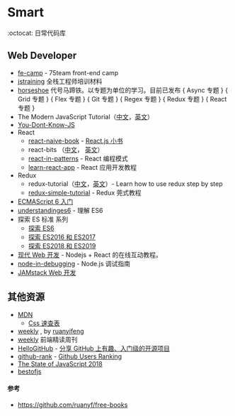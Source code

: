 # Smart

:octocat: 日常代码库

## Web Developer

- [fe-camp](https://github.com/webzhao/fe-camp) - 75team front-end camp
- [jstraining](https://github.com/ruanyf/jstraining) 全栈工程师培训材料
- [horseshoe](https://github.com/veedrin/horseshoe) 代号马蹄铁。以专题为单位的学习。目前已发布 { Async 专题 } { Grid 专题 } { Flex 专题 } { Git 专题 } { Regex 专题 } { Redux 专题 } { React 专题 }
- The Modern JavaScript Tutorial（[中文](https://zh.javascript.info/)，[英文](https://javascript.info/)）
- [You-Dont-Know-JS](https://github.com/getify/You-Dont-Know-JS)
- React
  - [react-naive-book](https://github.com/huzidaha/react-naive-book) - [React.js 小书](http://huziketang.mangojuice.top/books/react/)
  - react-bits （[中文](https://github.com/hateonion/react-bits-CN)， [英文](https://github.com/vasanthk/react-bits)）
  - [react-in-patterns](https://github.com/krasimir/) - React 编程模式
  - [learn-react-app](https://github.com/tyroprogrammer/learn-react-app/tree/master/src/tutorial) - React 应用开发教程
- Redux
  - redux-tutorial（[中文](https://github.com/react-guide/redux-tutorial-cn)，[英文](https://github.com/happypoulp/redux-tutorial/)）- Learn how to use redux step by step
  - [redux-simple-tutorial](https://github.com/kenberkeley/redux-simple-tutorial) - Redux 莞式教程
- [ECMAScript 6 入门](http://es6.ruanyifeng.com/)
- [understandinges6](https://github.com/nzakas/understandinges6/tree/master/manuscript) - 理解 ES6
- 探索 ES 标准 系列
  - [探索 ES6](https://exploringjs.com/es6/)
  - [探索 ES2016 和 ES2017](https://exploringjs.com/es2016-es2017.html)
  - [探索 ES2018 和 ES2019](https://exploringjs.com/es2018-es2019/toc.html)
- [现代 Web 开发](https://fullstackopen.com/en) - Nodejs + React 的在线互动教程。
- [node-in-debugging](https://github.com/nswbmw/node-in-debugging) - Node.js 调试指南
- [JAMstack Web 开发](https://www.netlify.com/oreilly-jamstack/)

## 其他资源

- [MDN](https://developer.mozilla.org/zh-CN/)
  - [Css 速查表](http://code.ciaoca.com/style/css-cheat-sheet/)
- [weekly](https://github.com/ruanyf/weekly) , by [ruanyifeng](https://github.com/ruanyf/weekly)
- [weekly](https://github.com/dt-fe/weekly) 前端精读周刊
- [HelloGitHub](https://github.com/521xueweihan/HelloGitHub) - [分享 GitHub 上有趣、入门级的开源项目](https://hellogithub.com)
- [github-rank](https://github.com/jaywcjlove/github-rank) - [Github Users Ranking](https://github.com/jaywcjlove/github-rank)
- [The State of JavaScript 2018](https://2018.stateofjs.com/)
- [bestofjs](https://bestofjs.org/)

#### 参考

- https://github.com/ruanyf/free-books
